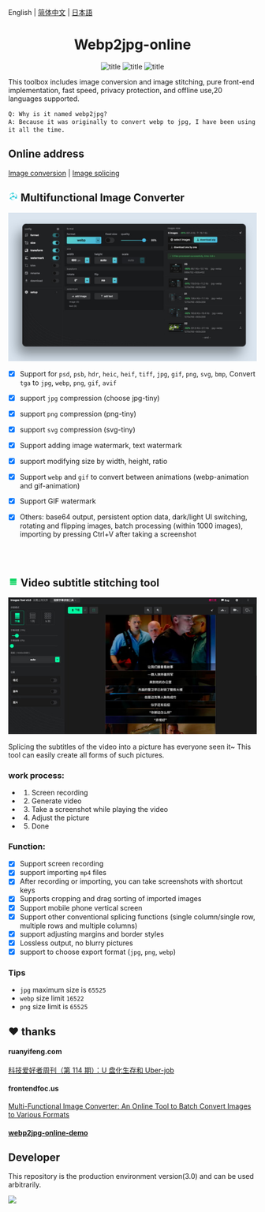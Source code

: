 
English | [简体中文](./README_CN.md) | [日本語](./README_JP.md)

<center>
<!-- <img width="300" src="./doc/images/3.png" /> -->
<h1>Webp2jpg-online</h1>
<!-- from shields.io/ -->

![title](https://cdn.jsdelivr.net/gh/renzhezhilu/webp2jpg-online/cdn/badges/01.svg)
![title](https://cdn.jsdelivr.net/gh/renzhezhilu/webp2jpg-online/cdn/badges/02.svg)
![title](https://cdn.jsdelivr.net/gh/renzhezhilu/webp2jpg-online/cdn/badges/03.svg)

</center>

This toolbox includes image conversion and image stitching, pure front-end implementation, fast speed, privacy protection, and offline use,20 languages supported.
    
    Q: Why is it named webp2jpg?
    A: Because it was originally to convert webp to jpg, I have been using it all the time.

<!-- <img width="300" src="https://api.star-history.com/svg?repos=renzhezhilu/webp2jpg-online&type=Date" /> -->

## Online address
[Image conversion](https://imagestool.com/webp2jpg-online/)
| [Image splicing](https://imagestool.com/webp2jpg-online/splicing.html)

<h2>
    <img width="20" src="./doc/images/1.png" />
    Multifunctional Image Converter
</h2>
<img width="600" src="./cdn/webp2jpg_v3_ui.jpg" />


- [x] Support for `psd`, `psb`, `hdr`, `heic`, `heif`, `tiff`, `jpg`, `gif`, `png`, `svg`, `bmp`, Convert `tga` to `jpg`, `webp`, `png`, `gif`, `avif`
- [x] support `jpg` compression (choose jpg-tiny)
- [x] support `png` compression (png-tiny)
- [x] support `svg` compression (svg-tiny)
- [x] Support adding image watermark, text watermark
- [x] support modifying size by width, height, ratio
- [x] Support `webp` and `gif` to convert between animations (webp-animation and gif-animation)
- [x] Support GIF watermark
- [x] Others: base64 output, persistent option data, dark/light UI switching, rotating and flipping images, batch processing (within 1000 images), importing by pressing Ctrl+V after taking a screenshot



<br/>
<br/>

<h2>
    <img width="20" src="./doc/images/2.png" />
    Video subtitle stitching tool
</h2>

<img width="600" src="./cdn/splicing/ui.jpg" />

Splicing the subtitles of the video into a picture has everyone seen it~ This tool can easily create all forms of such pictures.





### work process:

- 1. Screen recording
- 2. Generate video
- 3. Take a screenshot while playing the video
- 4. Adjust the picture
- 5. Done
  
### Function:


- [x] Support screen recording
- [x] support importing `mp4` files
- [x] After recording or importing, you can take screenshots with shortcut keys
- [x] Supports cropping and drag sorting of imported images
- [x] Support mobile phone vertical screen
- [x] Support other conventional splicing functions (single column/single row, multiple rows and multiple columns)
- [x] support adjusting margins and border styles
- [x] Lossless output, no blurry pictures
- [x] support to choose export format (`jpg`, `png`, `webp`)

### Tips
- `jpg` maximum size is `65525`
- `webp` size limit `16522`
- `png` size limit is `65525`

## ❤ thanks

#### ruanyifeng.com
[科技爱好者周刊（第 114 期）：U 盘化生存和 Uber-job](http://www.ruanyifeng.com/blog/2020/07/weekly-issue-114.html)

#### frontendfoc.us
[Multi-Functional Image Converter: An Online Tool to Batch Convert Images to Various Formats ](https://frontendfoc.us/issues/511)

#### [webp2jpg-online-demo](https://github.com/renzhezhilu/webp2jpg-online-demo)

## Developer
This repository is the production environment version(3.0) and can be used arbitrarily.

<img width="600"  src="https://api.star-history.com/svg?repos=renzhezhilu/webp2jpg-online&type=Date" />
